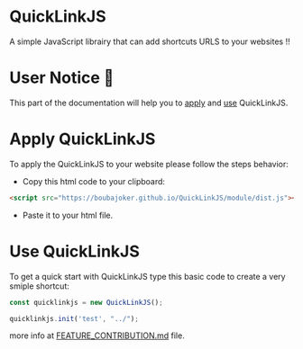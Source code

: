 # QuickLinkJS

A simple JavaScript librairy that can add shortcuts URLS to your websites !!

# User Notice :toolbox:

This part of the documentation will help you to [apply](#apply-quicklinkjs) and [use](#use-quicklinkjs) QuickLinkJS.

# Apply QuickLinkJS

To apply the QuickLinkJS to your website please follow the steps behavior:

-  Copy this html code to your clipboard: 

```html
<script src="https://boubajoker.github.io/QuickLinkJS/module/dist.js"></script>
```

- Paste it to your html file.

# Use QuickLinkJS

To get a quick start with QuickLinkJS type this basic code to create a very smiple shortcut:

```js
const quicklinkjs = new QuickLinkJS();

quicklinkjs.init('test', "../");
```

more info at [FEATURE_CONTRIBUTION.md](FEATURE_CONTRIBUTIONS.md) file.